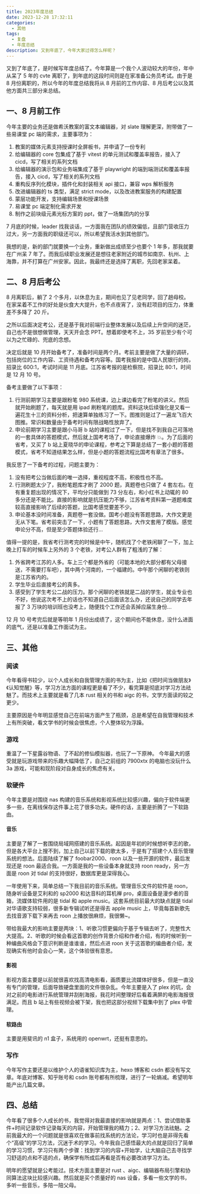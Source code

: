 ```yaml
---
title: 2023年度总结
date: 2023-12-28 17:32:11
categories:
  - 其他
tags:
  - 复盘
  - 年度总结
description: 又到年底了，今年大家过得怎么样呢？
---
```


又到了年底了，是时候写年度总结了。今年算是一个我个人波动较大的年份，年中从呆了 5 年的 cvte 离职了，到年底的这段时间则是在家准备公务员考试。由于是 8 月份离职的，所以今年的年度总结我将从 8 月前的工作内容、8 月后考公以及其他方面共三部分来总结。

## 一、8 月前工作

今年主要的业务还是做希沃教案的富文本编辑器，对 slate 理解更深，附带做了一些易课堂 pc 端的需求，主要事项为：

1. 教案的媒体元素支持授课时全屏板书，并申请了一份专利
2. 给编辑器的 core 包集成了基于 vitest 的单元测试和覆盖率报告，接入了 cicd，写了相关的系列文档
3. 给编辑器的演示包和业务端集成了基于 playwright 的端到端测试和覆盖率报告，接入 cicd，写了相关的系列文档
4. 重构反序列化模块，插件化和封装相关 api 接口，兼容 wps 解析服务
5. 改进编辑器的 ts 类型，满足 strict mode，以及改进教案服务的构建配置
6. 蒙层功能开发，支持编辑场景和授课场景
7. 易课堂 pc 端定制化需求开发
8. 制作之前块级元素光标方案的 ppt，做了一场集团内的分享

7 月底的时候，leader 找我谈话，一方面我在团队的绩效偏低，且部门营收压力过大，另一方面我的职级还可以，所以希望我活水到其他部门。

我想的是，新的部门就要换一个业务，重新做出成绩至少也要个 1 年多，那我就要在广州呆 7 年了。而我后续职业发展还是想往老家附近的城市如南京、杭州、上海靠，并不打算在广州安家。因此，我最终还是选择了离职，先回老家呆着。

## 二、8 月后考公

8 月离职后，躺了 2 个多月，以休息为主，期间也见了见老同学，回了趟母校。在家呆着不工作的好处是伙食大大提升，也不点夜宵了，没有赶项目的压力，体重差不多降了 20 斤。

之所以后面决定考公，还是基于我对前端行业整体发展以及后续上升空间的迷茫，自己也不是很想做管理，天天开会念 PPT。想着即使考不上，35 岁前至少有个可以为之忙碌的、兜底的念想。

决定后就是 10 月开始备考了，准备时间是两个月。考前主要是做了大量的调研，包括岗位的工作内容、工资待遇和备考内容等。国考我报的是中国人民银行的岗，招录比 600:1，考试时间是 11 月底。江苏省考报的是检察院，招录比 80:1，时间是 12 月 10 号。

备考主要做了以下事项：

1. 行测前期学习主要是跟粉笔 980 系统课，边上课边看完了粉笔的讲义。然后就开始刷题了，每天就是用 ipad 刷粉笔的题库。资料这块后续强化是又看一遍花生十三的资料分析，把速算单独练习了一下。图推则是过了一遍龙飞百大图推。常识和数量由于备考时间有限战略性放弃了。
2. 申论前期学习主要是跟小马哥 b 站的课程过了一下，但是找不到我自己可落地的一套具体的答题模式，然后就上国考考场了，申论直接爆炸 💥。为了后面的省考，又买了 b 站上夏晓华的申论课程，参考之下算是总结了一套小题的答题模式，省考不知道结果怎么样，但是小题的答题流程比国考有章法了很多。

我反思了一下备考的过程，问题主要为：

1. 没有把考公当做后面的唯一选择，重视程度不高，积极性也不高。
2. 行测刷题太少了，我粉笔题库才刷了 2000 题，真题卷也只做了 4 套左右。在有重复题出现的情况下，平均分只能做到 73 分左右，和小红书上动辄的 80 多分还是不能比。直接的影响就是抗压能力不够，江苏省考资料第一道题难度较高直接影响了后续的答题，比国考感觉要差不少。
3. 申论基本没时间准备，真题卷一套没做。国考小题没有答题思路，大作文更是无从下笔。省考前突击了一下，小题有了答题思路，大作文套用了模版。感觉申论分不高，但是至少答题体验还行...

值得一提的是，我省考行测考完的时候是中午，随机找了个老铁闲聊了一下，加上晚上打车的时候车上另外的 3 个老铁，对考公人群有了粗浅的了解：

1. 外省跨考江苏的人多。车上三个都是外省的（可能本地的大部分都有父母接送，不需要打车吧），其中两个河南的，一个福建的。中午那个闲聊的老铁则是江苏省内的。
2. 学生毕业后直接考公的真多。
3. 感受到了学生考公二战的压力。那个闲聊的老铁就是二战的学生，就业专业也不好，他说这次考不上的话也不知道自己后面该怎么办，还说自己的同学去年报了 3 万块的培训班也没考上，随便找个工作还会丢掉应届生身份...

12 月 10 号考完后就是等明年 1 月份出成绩了，这个期间也不能休息，没什么进面的底气，还是以准备工作面试为主。

## 三、其他

### 阅读

今年看得书较少，以个人成长和自我管理方面的书为主，比如《把时间当做朋友》《认知觉醒》等，学习方法方面的课程更是看了不少，看完算是彻底对学习方法祛魅了。而技术上主要就是看了几本 rust 相关的书和 aigc 的书，文学方面读的较之更少。

主要原因是今年明显感觉自己在前端方面产生了瓶颈，总是希望在自我管理和技术上有所突破，看文学书的时候会很焦虑，个人整体较为浮躁。

### 游戏

重温了一下星露谷物语、了不起的修仙模拟器，也玩了一下原神。
今年最大的感受就是玩游戏带来的乐趣大幅降低了，自己之前组的 7900xtx 的电脑也没玩什么 3a 游戏，可能和现阶段对自身成长的焦虑有关。

### 软硬件

今年主要是对围绕 nas 构建的音乐系统和影视系统比较感兴趣，偏向于软件端更多一些，在离线保存这件事上花了很多功夫。硬件的话，主要是折腾了一下软路由。

#### 音乐

主要是了解了一套围绕局域网搭建的音乐系统。起因是年初的时候想听李志的歌，但是各大平台上搜不到，加上自己以前下载的歌太多，于是有了搭建个人音乐管理系统的想法。后面陆续了解了 foobar2000、roon 以及一些开源的软件，最后发现还是 roon 最适合我。一方面是我的一些设备本身就支持 roon ready，另一方面是 roon 对 tidal 的支持很好，数据库更是深得我心。

一年使用下来，简单总结一下我目前的音乐系统。管理音乐文件的软件是 roon，随身听设备是艾利和的 sp2000 和达音科的耳机禅 pro，桌面设备是漫步者的音箱，流媒体软件用的是 tidal 和 apple music。这套系统目前最大的缺点就是 tidal 对华语歌支持较弱，很多新专辑试听还是得去 apple music 上，毕竟每首新歌先去找音源下载下来再去 roon 上播放很麻烦，我很懒~。

带给我最大的影响主要是两块：1、听歌习惯更偏向于基于专辑去听了，完整性大大提高。2、听歌的时候会看这首歌的创作背景介绍和作者介绍，有的时候听到一种编曲风格会下意识判断是谁谁谁，然后点进 roon 关于这首歌的编曲者介绍，发现确实有他时会会心一笑，这个体验很有意思。

#### 影视

影视方面主要是以前就很喜欢找高清电影看，画质要比流媒体好很多，但是一直没有专门的管理，后面导致硬盘里面的文件很杂乱。今年主要是入了 plex 的坑，会对之前的电影进行系统管理并刮削海报，我花时间整理好后看着满屏的电影海报很满足。而且 b 站上有些视频会被下架，我也把这部分视频下载集中到了 plex 中管理。

#### 软路由

主要是用斐讯的 n1 盒子，系统用的 openwrt，还挺有意思的。

### 写作

今年写作主要还是以维护个人的语雀知识库为主，hexo 博客和 csdn 都没有写文章。年底对博客、知乎账号和 csdn 账号都有所梳理，进行了一轮熵减。希望明年能产出几篇文章。

## 四、总结

今年看了很多个人成长的书，我觉得对我最直接的影响就是两点：1、尝试借助事件+时间记录软件记录每天的内容，开始管理我的精力；2、对学习方法祛魅。之前我最大的一个问题就是很喜欢在做事前找系统的方法论，学习时也是非得先看个“高级”的学习方法，沉迷于术的学习。今年我自己感悟最大的点就是回归了简单的学习习惯，学习只有两个步骤：找到学习的内容+开始学，让大脑自己去寻找学习舒适的点和不适的点，确保学有所成后再看是否有必要改进学习方法。

明年的愿望就是公考能过。技术方面主要是对 rust 、aigc、编辑器布局引擎和协同算法这块比较感兴趣。然后就是买个质量好的 nas 设备，多看一些文学的书，多听一些音乐，多陪一陪父母。
